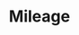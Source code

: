 ---
title: Mileage
sidebar_position: 8
description: Mileage tracking
tags:
  - Mileage
  - Line Item
---